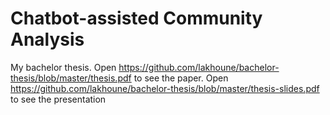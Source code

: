 # Chatbot-assisted Community Analysis

My bachelor thesis. Open https://github.com/lakhoune/bachelor-thesis/blob/master/thesis.pdf to see the paper. Open https://github.com/lakhoune/bachelor-thesis/blob/master/thesis-slides.pdf to see the presentation
